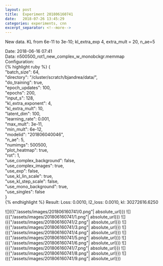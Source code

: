 ```yaml
---
layout: post
title:  Experiment 201806160741
date:   2018-07-26 13:45:29
categories: experiments, cnn
excerpt_separator: <!--more-->
---
```

New data. KL from 6e-11 to 3e-10; kl_extra_exp 4, extra_mult = 20, n_ae=5  

 <!--more-->
Date: 2018-06-16 07:41  
Data: n500500_rot1_new_complex_w_monobckgr.memmap  
Configuration:   
{% highlight ruby %}
{  
    "batch_size": 64,   
    "directory": "/cluster/scratch/bjandrea/data/",   
    "do_training": true,   
    "epoch_updates": 100,   
    "epochs": 200,   
    "input_s": 128,   
    "kl_extra_exponent": 4,   
    "kl_extra_mult": 10,   
    "latent_dim": 100,   
    "learning_rate": 0.001,   
    "max_mult": 3e-11,   
    "min_mult": 6e-12,   
    "modelid": "201806040046",   
    "n_ae": 5,   
    "numimgs": 500500,   
    "plot_heatmap": true,   
    "rot": 1,   
    "use_complex_background": false,   
    "use_complex_images": true,   
    "use_exp": false,   
    "use_kl_lin_scale": true,   
    "use_kl_step_scale": false,   
    "use_mono_background": true,   
    "use_singles": false  
}  
{% endhighlight %}
Result: Loss: 0.0010, l2_loss: 0.0010, kl: 30272616.6250  

![]({{"/assets/images/201806160741/0.png"| absolute_url}})
![]({{"/assets/images/201806160741/1.png"| absolute_url}})
![]({{"/assets/images/201806160741/2.png"| absolute_url}})
![]({{"/assets/images/201806160741/3.png"| absolute_url}})
![]({{"/assets/images/201806160741/4.png"| absolute_url}})
![]({{"/assets/images/201806160741/5.png"| absolute_url}})
![]({{"/assets/images/201806160741/6.png"| absolute_url}})
![]({{"/assets/images/201806160741/7.png"| absolute_url}})
![]({{"/assets/images/201806160741/8.png"| absolute_url}})
![]({{"/assets/images/201806160741/9.png"| absolute_url}})
